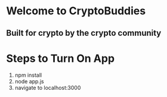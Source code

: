 # Welcome to CryptoBuddies
## Built for crypto by the crypto community

# Steps to Turn On App
1. npm install
2. node app.js
3. navigate to localhost:3000
